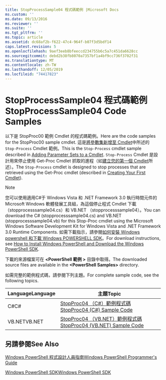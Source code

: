 ```yaml
---
title: StopProcessSample04 程式碼範例 |Microsoft Docs
ms.custom: ''
ms.date: 09/13/2016
ms.reviewer: ''
ms.suite: ''
ms.tgt_pltfrm: ''
ms.topic: article
ms.assetid: dc68af2b-f622-47c4-964f-b07f3d5bdf14
caps.latest.revision: 5
ms.openlocfilehash: 9aef3eeb8bfeeccd234755b6c5a7c451da6628cc
ms.sourcegitcommit: debd2b38fb8070a7357bf1a4bf9cc736f3702f31
ms.translationtype: MT
ms.contentlocale: zh-TW
ms.lasthandoff: 12/05/2019
ms.locfileid: "74417823"
---
```

# <a name="stopprocesssample04-code-samples"></a><span data-ttu-id="d1e90-102">StopProcessSample04 程式碼範例</span><span class="sxs-lookup"><span data-stu-id="d1e90-102">StopProcessSample04 Code Samples</span></span>

<span data-ttu-id="d1e90-103">以下是 StopProc00 範例 Cmdlet 的程式碼範例。</span><span class="sxs-lookup"><span data-stu-id="d1e90-103">Here are the code samples for the StopProc00 sample cmdlet.</span></span> <span data-ttu-id="d1e90-104">這是[將參數集新增至 Cmdlet](../cmdlet/adding-parameter-sets-to-a-cmdlet.md)中所述的 `Stop-Process` Cmdlet 範例。</span><span class="sxs-lookup"><span data-stu-id="d1e90-104">This is the `Stop-Process` cmdlet sample described in [Adding Parameter Sets to a Cmdlet](../cmdlet/adding-parameter-sets-to-a-cmdlet.md).</span></span> <span data-ttu-id="d1e90-105">`Stop-Process` Cmdlet 是設計用來停止使用 Get-Proc Cmdlet 抓取的進程（如[建立您的第一個 Cmdlet](../cmdlet/creating-a-cmdlet-without-parameters.md)所述）。</span><span class="sxs-lookup"><span data-stu-id="d1e90-105">The `Stop-Process` cmdlet is designed to stop processes that are retrieved using the Get-Proc cmdlet (described in [Creating Your First Cmdlet](../cmdlet/creating-a-cmdlet-without-parameters.md)).</span></span>

> [!NOTE]
> <span data-ttu-id="d1e90-106">您可以使用適用C#于 Windows Vista 和 .NET Framework 3.0 執行時間元件的 Microsoft Windows 軟體發展工具組，為這個停止程式 Cmdlet 下載（stopprocesssample04.cs）和 VB.NET （stopprocesssample04）。</span><span class="sxs-lookup"><span data-stu-id="d1e90-106">You can download the C# (stopprocesssample04.cs) and VB.NET (stopprocesssample04.vb) for this Stop-Proc cmdlet using the Microsoft Windows Software Development Kit for Windows Vista and .NET Framework 3.0 Runtime Components.</span></span> <span data-ttu-id="d1e90-107">如需下載指示，請參閱[如何安裝 Windows powershell 和下載 Windows POWERSHELL SDK](/powershell/scripting/developer/installing-the-windows-powershell-sdk)。</span><span class="sxs-lookup"><span data-stu-id="d1e90-107">For download instructions, see [How to Install Windows PowerShell and Download the Windows PowerShell SDK](/powershell/scripting/developer/installing-the-windows-powershell-sdk).</span></span>
>
> <span data-ttu-id="d1e90-108">下載的來源檔案可在 **\<PowerShell 範例 >** 目錄中取得。</span><span class="sxs-lookup"><span data-stu-id="d1e90-108">The downloaded source files are available in the **\<PowerShell Samples>** directory.</span></span>

<span data-ttu-id="d1e90-109">如需完整的範例程式碼，請參閱下列主題。</span><span class="sxs-lookup"><span data-stu-id="d1e90-109">For complete sample code, see the following topics.</span></span>

|<span data-ttu-id="d1e90-110">Language</span><span class="sxs-lookup"><span data-stu-id="d1e90-110">Language</span></span>|<span data-ttu-id="d1e90-111">主題</span><span class="sxs-lookup"><span data-stu-id="d1e90-111">Topic</span></span>|
|--------------|-----------|
|<span data-ttu-id="d1e90-112">C#</span><span class="sxs-lookup"><span data-stu-id="d1e90-112">C#</span></span>|[<span data-ttu-id="d1e90-113">StopProc04 （C#）範例程式碼</span><span class="sxs-lookup"><span data-stu-id="d1e90-113">StopProc04 (C#) Sample Code</span></span>](./stopprocesssample04-csharp-sample-code.md)|
|<span data-ttu-id="d1e90-114">VB.NET</span><span class="sxs-lookup"><span data-stu-id="d1e90-114">VB.NET</span></span>|[<span data-ttu-id="d1e90-115">StopProc04 （VB.NET）範例程式碼</span><span class="sxs-lookup"><span data-stu-id="d1e90-115">StopProc04 (VB.NET) Sample Code</span></span>](./stopprocesssample04-vb-net-sample-code.md)|

## <a name="see-also"></a><span data-ttu-id="d1e90-116">另請參閱</span><span class="sxs-lookup"><span data-stu-id="d1e90-116">See Also</span></span>

[<span data-ttu-id="d1e90-117">Windows PowerShell 程式設計人員指南</span><span class="sxs-lookup"><span data-stu-id="d1e90-117">Windows PowerShell Programmer's Guide</span></span>](./windows-powershell-programmer-s-guide.md)

[<span data-ttu-id="d1e90-118">Windows PowerShell SDK</span><span class="sxs-lookup"><span data-stu-id="d1e90-118">Windows PowerShell SDK</span></span>](../windows-powershell-reference.md)
